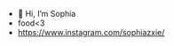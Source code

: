 - 👋 Hi, I’m Sophia
- food<3 
- https://www.instagram.com/sophiazxie/ 
<!---
sophiaadiraxie/sophiaadiraxie is a ✨ special ✨ repository because its `README.md` (this file) appears on your GitHub profile.
You can click the Preview link to take a look at your changes.
--->
